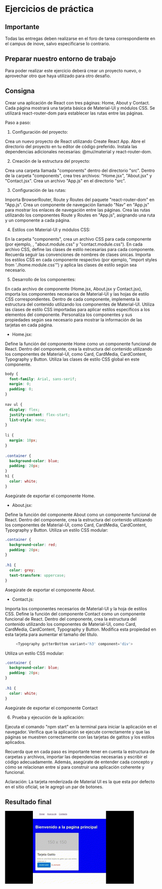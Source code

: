 # Ejercicios de práctica
## Importante
Todas las entregas deben realizarse en el foro de tarea correspondiente en el campus de inove, salvo especificarse lo contrario.

## Preparar nuestro entorno de trabajo
Para poder realizar este ejercicio deberá crear un proyecto nuevo, o aprovechar otro que haya utilizado para otro desafio.

## Consigna
Crear una aplicación de React con tres páginas: Home, About y Contact. Cada página mostrará una tarjeta básica de Material-UI y módulos CSS. Se utilizará react-router-dom para establecer las rutas entre las páginas.

Paso a paso:

1. Configuración del proyecto:

Crea un nuevo proyecto de React utilizando Create React App.
Abre el directorio del proyecto en tu editor de código preferido.
Instala las dependencias adicionales necesarias: @mui/material y react-router-dom.

2. Creación de la estructura del proyecto:

Crea una carpeta llamada "components" dentro del directorio "src".
Dentro de la carpeta "components", crea tres archivos: "Home.jsx", "About.jsx" y "Contact.jsx".
Crea un archivo "App.js" en el directorio "src".

3. Configuración de las rutas:

Importa BrowserRouter, Route y Routes del paquete "react-router-dom" en "App.js".
Crea un componente de navegación llamado "Nav" en "App.js" para mostrar los enlaces de navegación entre las páginas.
Crea las rutas utilizando los componentes Route y Routes en "App.js", asignando una ruta y un componente a cada página.

4. Estilos con Material-UI y módulos CSS:

En la carpeta "components", crea un archivo CSS para cada componente (por ejemplo, , "about.module.css" y "contact.module.css").
En cada archivo CSS, define las clases de estilo necesarias para cada componente. Recuerda seguir las convenciones de nombres de clases únicas.
Importa los estilos CSS en cada componente respectivo (por ejemplo, "import styles from './home.module.css'") y aplica las clases de estilo según sea necesario.

5. Desarrollo de los componentes:

En cada archivo de componente (Home.jsx, About.jsx y Contact.jsx), importa los componentes necesarios de Material-UI y las hojas de estilo CSS correspondientes.
Dentro de cada componente, implementa la estructura del contenido utilizando los componentes de Material-UI.
Utiliza las clases de estilo CSS importadas para aplicar estilos específicos a los elementos del componente.
Personaliza los componentes y sus propiedades según sea necesario para mostrar la información de las tarjetas en cada página.

- Home.jsx:

Define la función del componente Home como un componente funcional de React.
Dentro del componente, crea la estructura del contenido utilizando los componentes de Material-UI, como Card, CardMedia, CardContent, Typography y Button.
Utiliza las clases de estilo CSS global en este componente.

```css
body {
  font-family: Arial, sans-serif;
  margin: 0;
  padding: 0;
}

nav ul {
  display: flex;
  justify-content: flex-start;
  list-style: none;
}

li {
  margin: 10px;
}

.container {
  background-color: blue;
  padding: 20px;
}
h1 {
  color: white;
}
```

Asegúrate de exportar el componente Home.

- About.jsx:

Define la función del componente About como un componente funcional de React.
Dentro del componente, crea la estructura del contenido utilizando los componentes de Material-UI, como Card, CardMedia, CardContent, Typography y Button.
Utiliza un estilo CSS modular:

```css
.container {
  background-color: red;
  padding: 20px;
}

.h1 {
  color: grey;
  text-transform: uppercase;
}
```

Asegúrate de exportar el componente About.

- Contact.js:

Importa los componentes necesarios de Material-UI y la hoja de estilos CSS.
Define la función del componente Contact como un componente funcional de React.
Dentro del componente, crea la estructura del contenido utilizando los componentes de Material-UI, como Card, CardMedia, CardContent, Typography y Button.
Modifica esta propiedad en esta tarjeta para aumentar el tamaño del título.

```js
     <Typography gutterBottom variant='h3' component='div'>
```

Utiliza un estilo CSS modular:

```css
.container {
  background-color: blue;
  padding: 20px;
}

.h1 {
  color: white;
}
```

Asegúrate de exportar el componente Contact

6. Prueba y ejecución de la aplicación:

Ejecuta el comando "npm start" en la terminal para iniciar la aplicación en el navegador.
Verifica que la aplicación se ejecute correctamente y que las páginas se muestren correctamente con las tarjetas de gatitos y los estilos aplicados.

Recuerda que en cada paso es importante tener en cuenta la estructura de carpetas y archivos, importar las dependencias necesarias y escribir el código adecuadamente. Además, asegúrate de entender cada concepto y cómo se relacionan entre sí para construir una aplicación coherente y funcional.

Aclaración: La tarjeta renderizada de Material UI es la que esta por defecto en el sitio oficial, se le agregó un par de botones.

## Resultado final

![Ejercicio2](Ejercicio2.gif)

